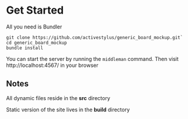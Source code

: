 # Get Started

All you need is Bundler

```
git clone https://github.com/activestylus/generic_board_mockup.git`
cd generic_board_mockup
bundle install
```

You can start the server by running the `middleman` command.
Then visit http://localhost:4567/ in your browser

## Notes

All dynamic files reside in the **src** directory

Static version of the site lives in the **build** directory

